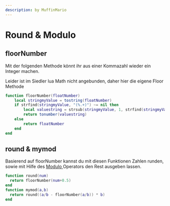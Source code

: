 ```yaml
---
description: by MuffinMario
---
```


# Round & Modulo

## floorNumber

Mit der folgenden Methode könnt ihr aus einer Kommazahl wieder ein Integer machen.

Leider ist im Siedler lua Math nicht angebunden, daher hier die eigene Floor Methode

```lua
function floorNumber(floatNumber)
    local stringmyValue = tostring(floatNumber)
    if strfind(stringmyValue, "(%.+)") ~= nil then
        local valuestring = strsub(stringmyValue, 1, strfind(stringmyValue, "(%.+)"))
        return tonumber(valuestring)
    else
        return floatNumber
    end
end
```

## round & mymod

Basierend auf floorNumber kannst du mit diesen Funktionen Zahlen runden, sowie mit Hilfe des [Modulo ](https://de.wikipedia.org/wiki/Division_mit_Rest#Modulo)Operators den Rest ausgeben lassen.

```lua
function round(num)
  return floorNumber(num+0.5)
end
function mymod(a,b)
  return round((a/b - floorNumber(a/b)) * b)
end
```
